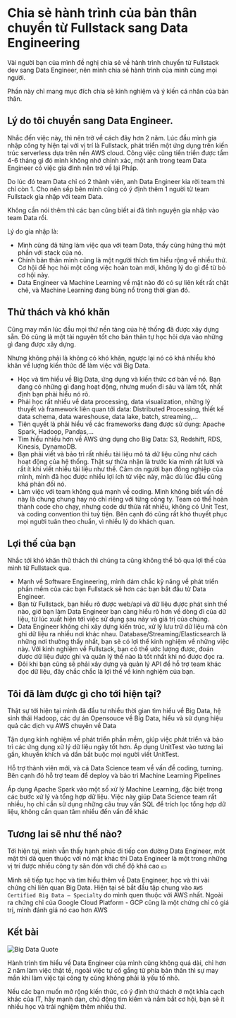 # Chia sẻ hành trình của bản thân chuyển từ Fullstack sang Data Engineering

Vài người bạn của mình đề nghị chia sẻ về hành trình chuyển từ Fullstack dev sang Data Engineer, nên mình chia sẻ hành trình của mình cùng mọi người.

Phần này chỉ mang mục đích chia sẻ kinh nghiệm và ý kiến cá nhân của bản thân.

## Lý do tôi chuyển sang Data Engineer.

Nhắc đến việc này, thì nên trở về cách đây hơn 2 năm. Lúc đầu mình gia nhập công ty hiện tại với vị trí là Fullstack, phát triển một ứng dụng trên kiến trúc serverless dựa trên nền AWS cloud. Công việc cũng tiến triển được tầm 4-6 tháng gì đó mình không nhớ chính xác, một anh trong team Data Engineer có việc gia đình nên trở về lại Pháp.

Do lúc đó team Data chỉ có 2 thành viên, anh Data Engineer kia rời team thì chỉ còn 1. Cho nên sếp bên mình cũng có ý định thêm 1 người từ team Fullstack gia nhập với team Data.

Không cần nói thêm thì các bạn cũng biết ai đã tình nguyện gia nhập vào team Data rồi.

Lý do gia nhập là:

* Mình cũng đã từng làm việc qua với team Data, thấy cũng hứng thú một phần với stack của nó.
* Chính bản thân mình cũng là một người thích tìm hiểu rộng về nhiều thứ. Cơ hội để học hỏi một công việc hoàn toàn mới, không lý do gì để từ bỏ cơ hội này.
* Data Engineer và Machine Learning về mặt nào đó có sự liên kết rất chặt chẽ, và Machine Learning đang bùng nổ trong thời gian đó.

## Thử thách và khó khăn

Cũng may mắn lúc đầu mọi thứ nền tảng của hệ thống đã được xây dựng sẵn. Đó cũng là một tài nguyên tốt cho bản thân tự học hỏi dựa vào những gì đang được xây dựng.

Nhưng không phải là không có khó khăn, ngược lại nó có khá nhiều khó khăn về lượng kiến thức để làm việc với Big Data.

* Học và tìm hiểu về Big Data, ứng dụng và kiến thức cơ bản về nó. Bạn đang có những gì đang hoạt động, nhưng muốn đi sâu và làm tốt, nhất định bạn phải hiểu nó rõ.
* Phải học rất nhiều về data processing, data visualization, những lý thuyết và framework liên quan tới data: Distributed Processing, thiết kế data schema, data wareshouse, data lake, batch, streaming,...
* Tiên quyết là phải hiểu về các frameworks đang được sử dụng: Apache Spark, Hadoop, Pandas,...
* Tìm hiểu nhiều hơn về AWS ứng dụng cho Big Data: S3, Redshift, RDS, Kinesis, DynamoDB.
* Bạn phải viết và bảo trì rất nhiều tài liệu mô tả dữ liệu cũng như cách hoạt động của hệ thống. Thật sự thừa nhận là trước kia mình rất lười và rất ít khi viết nhiều tài liệu như thế. Cảm ơn người bạn đồng nghiệp của mình, mình đã học được nhiều lợi ích từ việc này, mặc dù lúc đầu cũng khá phản đối nó.
* Làm việc với team không quá mạnh về coding. Mình không biết vấn đề này là chung chung hay nó chỉ riêng với từng công ty. Team có thể hoàn thành code cho chạy, nhưng code dư thừa rất nhiều, không có Unit Test, và coding convention thì tuỳ tiện. Bên cạnh đó cũng rất khó thuyết phục mọi người tuân theo chuẩn, vì nhiều lý do khách quan.

## Lợi thế của bạn

Nhắc tới khó khăn thử thách thì chúng ta cũng không thể bỏ qua lợi thế của mình từ Fullstack qua.

* Mạnh về Software Engineering, mình dám chắc kỹ năng về phát triển phần mềm của các bạn Fullstack sẽ hơn các bạn bắt đầu từ Data Engineer.
* Bạn từ Fullstack, bạn hiểu rõ được web/api và dữ liệu được phát sinh thế nào, giờ bạn làm Data Engineer bạn càng hiểu rõ hơn về dòng đi của dữ liệu, từ lúc xuất hiện tới việc sử dụng sau này và giá trị của chúng.
* Data Engineer không chỉ xây dựng kiến trúc, xử lý lưu trữ dữ liệu mà còn ghi dữ liệu ra nhiều nơi khác nhau. Database/Streaming/Elasticsearch là những nơi thường thấy nhất, bạn sẽ có lợi thế kinh nghiệm về những việc này. Với kinh nghiệm về Fullstack, bạn có thể ước lượng được, đoán được dữ liệu được ghi và quản lý thế nào là tốt nhất khi nó được đọc ra.
* Đôi khi bạn cũng sẽ phải xây dựng và quản lý API để hỗ trợ team khác đọc dữ liệu, đây chắc chắc là lợi thế về kinh nghiệm của bạn.

## Tôi đã làm được gì cho tới hiện tại?

Thật sự tới hiện tại mình đã đầu tư nhiều thời gian tìm hiểu về Big Data, hệ sinh thái Hadoop, các dự án Opensouce về Big Data, hiểu và sử dụng hiệu quả các dịch vụ AWS chuyên về Data

Tận dụng kinh nghiệm về phát triển phần mềm, giúp việc phát triển và bảo trì các ứng dụng xử lý dữ liệu ngày tốt hơn. Áp dụng UnitTest vào tương lai gần, khuyến khích và dần bắt buộc mọi người viết UnitTest. 

Hỗ trợ thành viên mới, và cả Data Science team về vấn đề coding, turning. Bên cạnh đó hỗ trợ team để deploy và bảo trì Machine Learning Pipelines

Áp dụng Apache Spark vào một số xử lý Machine Learning, đặc biệt trong các bước xử lý và tổng hợp dữ liệu. Việc này giúp Data Science team rất nhiều, họ chỉ cần sử dụng những câu truy vấn SQL để trích lọc tổng hợp dữ liệu, không cần quan tâm nhiều đến vấn đề khác

## Tương lai sẽ như thế nào?

Tới hiện tại, mình vẫn thấy hạnh phúc đi tiếp con đường Data Engineer, một mặt thì dã quen thuộc với nó mặt khác thì Data Engineer là một trong những vị trí được nhiều công ty săn đón với chế độ khá cao 💴

Mình sẽ tiếp tục học và tìm hiểu thêm về Data Engineer, học và thi vài chứng chỉ liên quan Big Data. Hiện tại sẽ bắt đầu tập chung vào `AWS Certified Big Data – Specialty` do mình quen thuộc với AWS nhất. Ngoài ra chứng chỉ của Google Cloud Platform - GCP cũng là một chứng chỉ có giá trị, mình đánh giá nó cao hơn AWS 

## Kết bài

![Big Data Quote](https://www.azquotes.com/picture-quotes/quote-big-data-is-like-teenage-sex-everyone-talks-about-it-nobody-really-knows-how-to-do-it-dan-ariely-66-19-39.jpg)

Hành trình tìm hiểu về Data Engineer của mình cũng không quá dài, chỉ hơn 2 năm làm việc thật tế, ngoài việc tự cố gắng từ phía bản thân thì sự may mắn khi làm việc tại công ty cũng không phải là yếu tố nhỏ.

Nếu các bạn muốn mở rộng kiến thức, có ý định thử thách ở một khía cạch khác của IT, hãy mạnh dạn, chủ động tìm kiếm và nắm bắt cơ hội, bạn sẽ ít nhiều học và trải nghiệm thêm nhiều thứ.

